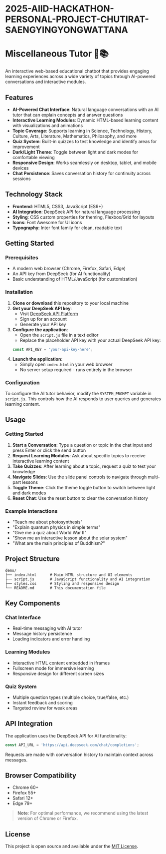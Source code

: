 # 2025-AIID-HACKATHON-PERSONAL-PROJECT-CHUTIRAT-SAENGYINGYONGWATTANA
# Miscellaneous Tutor 🤖📚

An interactive web-based educational chatbot that provides engaging learning experiences across a wide variety of topics through AI-powered conversations and interactive modules.

## Features

- **AI-Powered Chat Interface**: Natural language conversations with an AI tutor that can explain concepts and answer questions
- **Interactive Learning Modules**: Dynamic HTML-based learning content with visualizations and animations
- **Topic Coverage**: Supports learning in Science, Technology, History, Culture, Arts, Literature, Mathematics, Philosophy, and more
- **Quiz System**: Built-in quizzes to test knowledge and identify areas for improvement
- **Dark/Light Theme**: Toggle between light and dark modes for comfortable viewing
- **Responsive Design**: Works seamlessly on desktop, tablet, and mobile devices
- **Chat Persistence**: Saves conversation history for continuity across sessions

## Technology Stack

- **Frontend**: HTML5, CSS3, JavaScript (ES6+)
- **AI Integration**: DeepSeek API for natural language processing
- **Styling**: CSS custom properties for theming, Flexbox/Grid for layouts
- **Icons**: Font Awesome for UI icons
- **Typography**: Inter font family for clean, readable text

## Getting Started

### Prerequisites

- A modern web browser (Chrome, Firefox, Safari, Edge)
- An API key from DeepSeek (for AI functionality)
- Basic understanding of HTML/JavaScript (for customization)

### Installation

1. **Clone or download** this repository to your local machine
2. **Get your DeepSeek API key**:
   - Visit [DeepSeek API Platform](https://platform.deepseek.com/)
   - Sign up for an account
   - Generate your API key
3. **Configure the application**:
   - Open the `script.js` file in a text editor
   - Replace the placeholder API key with your actual DeepSeek API key:
   ```javascript
   const API_KEY = 'your-api-key-here';
   ```
4. **Launch the application**:
   - Simply open `index.html` in your web browser
   - No server setup required - runs entirely in the browser

### Configuration

To configure the AI tutor behavior, modify the `SYSTEM_PROMPT` variable in `script.js`. This controls how the AI responds to user queries and generates learning content.

## Usage

### Getting Started
1. **Start a Conversation**: Type a question or topic in the chat input and press Enter or click the send button
2. **Request Learning Modules**: Ask about specific topics to receive interactive learning content
3. **Take Quizzes**: After learning about a topic, request a quiz to test your knowledge
4. **Navigate Slides**: Use the slide panel controls to navigate through multi-part lessons
5. **Toggle Theme**: Click the theme toggle button to switch between light and dark modes
6. **Reset Chat**: Use the reset button to clear the conversation history

### Example Interactions
- "Teach me about photosynthesis"
- "Explain quantum physics in simple terms"
- "Give me a quiz about World War II"
- "Show me an interactive lesson about the solar system"
- "What are the main principles of Buddhism?"

## Project Structure

```
demo/
├── index.html      # Main HTML structure and UI elements
├── script.js       # JavaScript functionality and AI integration
├── styles.css      # Styling and responsive design
└── README.md       # This documentation file
```

## Key Components

### Chat Interface
- Real-time messaging with AI tutor
- Message history persistence
- Loading indicators and error handling

### Learning Modules
- Interactive HTML content embedded in iframes
- Fullscreen mode for immersive learning
- Responsive design for different screen sizes

### Quiz System
- Multiple question types (multiple choice, true/false, etc.)
- Instant feedback and scoring
- Targeted review for weak areas

## API Integration

The application uses the DeepSeek API for AI functionality:

```javascript
const API_URL = 'https://api.deepseek.com/chat/completions';
```

Requests are made with conversation history to maintain context across messages.

## Browser Compatibility

- Chrome 60+
- Firefox 55+
- Safari 12+
- Edge 79+

> **Note**: For optimal performance, we recommend using the latest version of Chrome or Firefox.

## License

This project is open source and available under the [MIT License](LICENSE).

